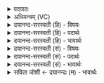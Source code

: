 <details><summary>पदपाठः</summary>

ए॒णी। अह्नः॑। म॒ण्डूकः॑। मूषि॑का। ति॒त्तिरिः॑। ते। स॒र्पाणा॑म्। लो॒पा॒शः। आ॒श्वि॒नः। कृष्णः॑। रात्र्यै॑। ऋक्षः॑। ज॒तूः। सु॒षि॒लीकेति॑ सुषि॒ऽलीका॑। ते। इ॒त॒र॒ज॒नाना॒मिती॑तरऽज॒नाना॑म्। जह॑का। वै॒ष्ण॒वी। ३६।
</details>

<details><summary>अधिमन्त्रम् (VC)</summary>

- अश्विन्यादयो देवताः
- प्रजापतिर्ऋषिः
- निचृज्जगती
- निषादः
</details>

<details><summary>दयानन्द-सरस्वती (हि) - विषयः</summary>

फिर उसी विषय को अगले मन्त्र में कहा है।
</details>

<details><summary>दयानन्द-सरस्वती (हि) - पदार्थः</summary>

पदार्थान्वयभाषाः -  हे मनुष्यो ! तुम को जो (ऐणी) हरिणी है, वह (अह्नः) दिन के अर्थ जो (मण्डूकः) मेंडुका (मूषिका) मूषटी और (तित्तिरिः) तीतरि पक्षिणी हैं, (ते) वे (सर्पाणाम्) सर्पों के अर्थ जो (लोपाशः) कोई वनचर विशेष पशु वह (आश्विनः) अश्वि देवतावाला, जो (कृष्णः) काले रंग का हरिण आदि है, वह (रात्र्यै) रात्रि के लिये जो (ऋक्षः) रीछ (जतूः) जतू नामवाला और (सुषिलीका) सुषिलीका पक्षी है, (ते) वे (इतरजनानाम्) और मनुष्यों के अर्थ और (जहका) अङ्गों का संकोच करनेहारी पक्षिणी (वैष्णवी) विष्णु देवतावाली जानना चाहिये ॥३६ ॥
</details>

<details><summary>दयानन्द-सरस्वती (हि) - भावार्थः</summary>

भावार्थभाषाः -  जो दिन आदि के गुणवाले पशु-पक्षी विशेष हैं, वे उस-उस गुण से जानने चाहियें ॥३६ ॥
</details>

<details><summary>दयानन्द-सरस्वती (सं) - विषयः</summary>

पुनस्तमेव विषयमाह ॥
</details>

<details><summary>दयानन्द-सरस्वती (सं) - पदार्थः</summary>

पदार्थान्वयभाषाः -  हे मनुष्याः ! युष्माभिर्यैणी साऽह्नो ये मण्डूको मूषिका तित्तिरिश्च ते सर्पाणां यो लोपाशः स आश्विनो यः कृष्णः स रात्र्यै य ऋक्षो जतूः सुषिलीका च त इतरजनानां या जहका सा वैष्णवी च विज्ञेयाः ॥३६ ॥
</details>

<details><summary>दयानन्द-सरस्वती (सं) - भावार्थः</summary>

भावार्थभाषाः -  ये दिनादिगुणाः पशुपक्षिविशेषास्ते तत्तद्गुणतो विज्ञेयाः ॥३६ ॥
</details>

<details><summary>सविता जोशी ← दयानन्दः (म) - भावार्थः</summary>

भावार्थभाषाः -  जे दिवसाच्या गुणांचे विशेष पशूपक्षी असतात. त्यांच्या गुणांना जाणले पाहिजे.
</details>